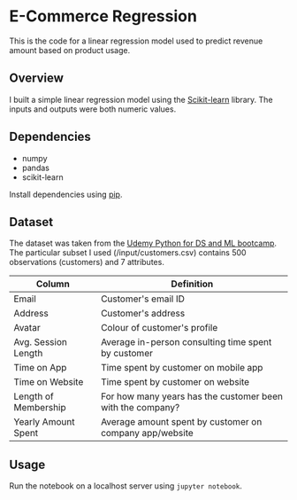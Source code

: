 # E-Commerce Regression

This is the code for a linear regression model used to predict revenue amount based on product usage.

## Overview

I built a simple linear regression model using the [Scikit-learn](http://scikit-learn.org/stable/) library. The inputs and outputs were both numeric values.

## Dependencies

- numpy
- pandas
- scikit-learn

Install dependencies using [pip](https://pip.pypa.io/en/stable/).

## Dataset

The dataset was taken from the [Udemy Python for DS and ML bootcamp](https://www.udemy.com/python-for-data-science-and-machine-learning-bootcamp/). The particular subset I used (/input/customers.csv) contains 500 observations (customers) and 7 attributes.

| Column  | Definition |
| ------------- | ------------- |
| Email  | Customer's email ID  |
| Address  | Customer's address  |
| Avatar  | Colour of customer's profile  |
| Avg. Session Length  | Average in-person consulting time spent by customer  |
| Time on App  | Time spent by customer on mobile app  |
| Time on Website  | Time spent by customer on website  |
| Length of Membership  | For how many years has the customer been with the company?  |
| Yearly Amount Spent  | Average amount spent by customer on company app/website  |

## Usage

Run the notebook on a localhost server using `jupyter notebook`.
